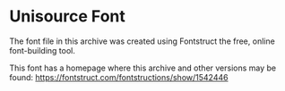 ﻿# Unisource Font
 
 The font file in this archive was created using Fontstruct the free, online
font-building tool.

This font has a homepage where this archive and other versions may be found:
https://fontstruct.com/fontstructions/show/1542446
